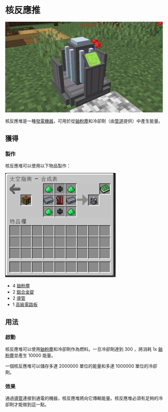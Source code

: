 # 核反應推

![](<../.gitbook/assets/image (219).png>)

核反應堆是一種[發電機器](../space/energy-systems.md)，可用於從[鈾粉塵](uranium-dust.md)和冷卻劑（由[管道](Conduit.md)提供）中產生能量。

## 獲得

### 製作

核反應堆可以使用以下物品製作：

![](<../.gitbook/assets/image (215).png>)

* 4 [鈾粉塵](uranium-dust.md)
* 2 [鋁合金錠](aluminium-alloy-ingot.md)
* 2 [導管](Conduit.md)
* 1 [高級電路板](advanced-circuit-board.md)

## 用法

### 啟動

核反應堆可以使用[鈾粉塵](uranium-dust.md)和冷卻劑作為燃料。一旦冷卻劑達到 300 ，將消耗 1x [鈾粉塵](uranium-dust.md)並產生 10000 能量。

一個核反應堆可以儲存多達 2000000 單位的能量和多達 1000000 單位的冷卻劑。

### 效果

通過[導管](Conduit.md)連接到通電的機器，核反應堆將向它傳輸能量。核反應堆必須有足夠的冷卻劑才能做到這一點。

